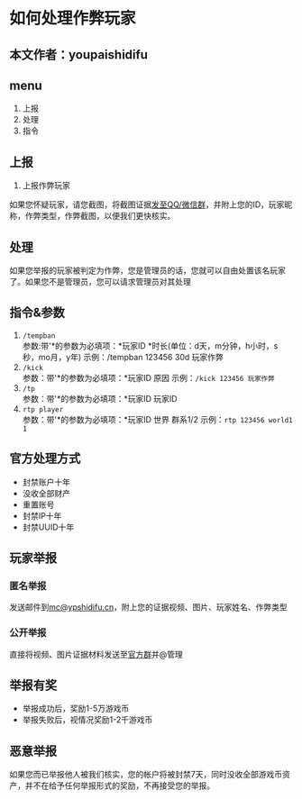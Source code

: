 # 如何处理作弊玩家
## 本文作者：youpaishidifu

## menu
1. 上报
2. 处理
3. 指令

## 上报
1. 上报作弊玩家

如果您怀疑玩家，请您截图，将截图证据[发至QQ/微信群](https://qun.ypshidifu.cn/)，并附上您的ID，玩家昵称，作弊类型，作弊截图，以便我们更快核实。

## 处理
如果您举报的玩家被判定为作弊，您是管理员的话，您就可以自由处置该名玩家了。如果您不是管理员，您可以请求管理员对其处理

## 指令&参数
1. `/tempban`<br>参数:带'*的参数为必填项：*玩家ID *时长(单位：d天，m分钟，h小时，s秒，mo月，y年) 
示例：/tempban 123456 30d 玩家作弊
2. `/kick`<br>参数：带'*的参数为必填项：*玩家ID 原因
示例：`/kick 123456 玩家作弊`
3. `/tp`<br>参数：带'*的参数为必填项：*玩家ID 玩家ID
4. `rtp player`<br>参数：带'*的参数为必填项：*玩家ID 世界 群系1/2
示例：`rtp 123456 world1 1`

## 官方处理方式
- 封禁账户十年
- 没收全部财产
- 重置账号
- 封禁IP十年
- 封禁UUID十年

## 玩家举报
### 匿名举报
发送邮件到[mc@ypshidifu.cn](mailto:mc@ypshidifu.cn)，附上您的证据视频、图片、玩家姓名、作弊类型
### 公开举报
直接将视频、图片证据材料发送至[官方群](https://qun.ypshidifu.cn/)并@管理
## 举报有奖
- 举报成功后，奖励1-5万游戏币
- 举报失败后，视情况奖励1-2千游戏币
## 恶意举报
如果您而已举报他人被我们核实，您的帐户将被封禁7天，同时没收全部游戏币资产，并不在给予任何举报形式的奖励，不再接受您的举报。
